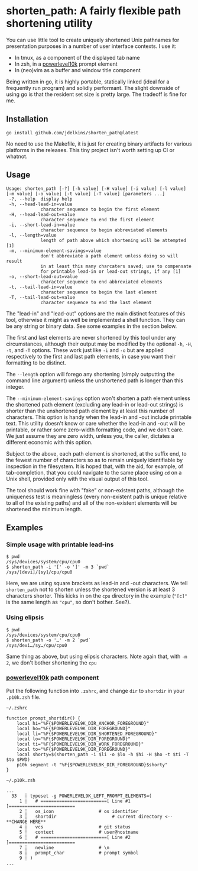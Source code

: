 # shorten_path: A fairly flexible path shortening utility

You can use little tool to create uniquely shortened Unix pathnames for presentation purposes in
a number of user interface contexts. I use it:

- In tmux, as a component of the displayed tab name
- In zsh, in a [powerlevel10k][] prompt element
- In (neo)vim as a buffer and window title component

Being written in go, it is highly portable, statically linked (ideal for a frequently run program)
and solidly performant. The slight downside of using go is that the resident set size is pretty
large. The tradeoff is fine for me.

## Installation

    go install github.com/jdelkins/shorten_path@latest

No need to use the Makefile, it is just for creating binary artifacts for
various platforms in the releases. This tiny project isn't worth setting up CI
or whatnot.

## Usage

```
Usage: shorten_path [-?] [-h value] [-H value] [-i value] [-l value] [-m value] [-o value] [-t value] [-T value] [parameters ...]
 -?, --help  display help
 -h, --head-lead-in=value
             character sequence to begin the first element
 -H, --head-lead-out=value
             character sequence to end the first element
 -i, --short-lead-in=value
             character sequence to begin abbreviated elements
 -l, --length=value
             length of path above which shortening will be attempted [1]
 -m, --minimum-element-savings=value
             don't abbreviate a path element unless doing so will result
             in at least this many charcaters saved; use to compensate
             for printable lead-in or lead-out strings, if any [1]
 -o, --short-lead-out=value
             character sequence to end abbreviated elements
 -t, --tail-lead-in=value
             character sequence to begin the last element
 -T, --tail-lead-out=value
             character sequence to end the last element
```

The "lead-in" and "lead-out" options are the main distinct features of this
tool, otherwise it might as well be implemented a shell function. They can be
any string or binary data. See some examples in the section below.

The first and last elements are never shortened by this tool under any
circumstances, although their output may be modified by the optional `-h`,
`-H`, `-t`, and `-T` options. These work just like `-i` and `-o` but are
applied respectively to the first and last path elements, in case you want
their formatting to be distinct.

The `--length` option will forego any shortening (simply outputting the command
line argument) unless the unshortened path is longer than this integer.

The `--minimum-element-savings` option won't shorten a path element unless the
shortened path element (excluding any lead-in or lead-out strings) is shorter
than the unshortened path element by at least this number of characters. This
option is handy when the lead-in and -out include printable text. This utility
doesn't know or care whether the lead-in and -out will be printable, or rather
some zero-width formatting code, and we don't care. We just assume they are
zero width, unless you, the caller, dictates a different economic with this
option.

Subject to the above, each path element is shortened, at the suffix end, to the
fewest number of characters so as to remain uniquely identifiable by inspection
in the filesystem. It is hoped that, with the aid, for example, of
tab-completion, that you could navigate to the same place using `cd` on a Unix
shell, provided only with the visual output of this tool.

The tool should work fine with "fake" or non-existent paths, although the
uniqueness test is meaningless (every non-existent path is unique relative to
all of the existing paths) and all of the non-existent elements
will be shortened the minimum length.

## Examples

### Simple usage with printable lead-ins

    $ pwd
    /sys/devices/system/cpu/cpu0
    $ shorten_path -i '[' -o ']' -m 3 `pwd`
    /sys/[devi]/[sy]/cpu/cpu0

Here, we are using square brackets as lead-in and -out characters. We tell
`shorten_path` not to shorten unless the shortened version is at least
3 characters shorter. This kicks in on the `cpu` directory in the example
(`"[c]"` is the same length as `"cpu"`, so don't bother. See?). 

### Using elipsis

    $ pwd
    /sys/devices/system/cpu/cpu0
    $ shorten_path -o '…' -m 2 `pwd`
    /sys/devi…/sy…/cpu/cpu0

Same thing as above, but using elipsis characters. Note again that, with `-m
2`, we don't bother shortening the `cpu`

### [powerlevel10k][] path component

Put the following function into `.zshrc`, and change `dir` to `shortdir` in
your `.p10k.zsh` file.

`~/.zshrc`
```
function prompt_shortdir() {
    local hi="%F{$POWERLEVEL9K_DIR_ANCHOR_FOREGROUND}"
    local ho="%F{$POWERLEVEL9K_DIR_FOREGROUND}"
    local li="%F{$POWERLEVEL9K_DIR_SHORTENED_FOREGROUND}"
    local lo="%F{$POWERLEVEL9K_DIR_FOREGROUND}"
    local ti="%F{$POWERLEVEL9K_DIR_WORK_FOREGROUND}"
    local to="%F{$POWERLEVEL9K_DIR_FOREGROUND}"
    local shorty=$(shorten_path -i $li -o $lo -h $hi -H $ho -t $ti -T $to $PWD)
    p10k segment -t "%F{$POWERLEVEL9K_DIR_FOREGROUND}$shorty"
}
```

`~/.p10k.zsh`
```
...
  33   ┊ typeset -g POWERLEVEL9K_LEFT_PROMPT_ELEMENTS=(
     1 ┊   # =========================[ Line #1 ]=========================
     2 ┊   os_icon                 # os identifier
     3 ┊   shortdir                     # current directory <--**CHANGE HERE**
     4 ┊   vcs                     # git status
     5 ┊   context                 # user@hostname
     6 ┊   # =========================[ Line #2 ]=========================
     7 ┊   newline                 # \n
     8 ┊   prompt_char             # prompt symbol
     9 ┊ )
...
```

[powerlevel10k]: https://github.com/romkatv/powerlevel10k
